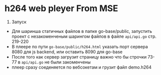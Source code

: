 # h264 web pleyer From MSE
1. Запуск
- Для шаринша статичных файлов в папке go-base/public, запустить проект с незакоменченым шарингом файлов в файле `api/api.go` стр. 219-220
- В плеере по пути `go-base/public/h264.html` указать порт сервера 8080 для js backend, или оставить 8090 для go-base
- После того как сервер загрузит страницу важно что бы строчки 73-77 в `api/api.go` не были закоменчены
- плеер сразу соеденяется по вебсокетам и грузит файл demo.h264
